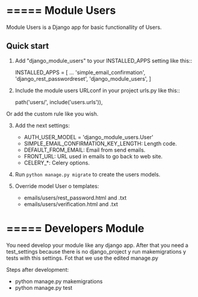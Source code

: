 =====
Module Users
=====

Module Users is a Django app for basic functionallity of Users.

Quick start
-----------

1. Add "django_module_users" to your INSTALLED_APPS setting like this::

    INSTALLED_APPS = [
        ...
        'simple_email_confirmation',
    	'django_rest_passwordreset',
    	'django_module_users',
    ]

2. Include the module users URLconf in your project urls.py like this::

    path('users/', include('users.urls')),

Or add the custom rule like you wish.

3. Add the next settings:
	- AUTH_USER_MODEL = 'django_module_users.User'
	- SIMPLE_EMAIL_CONFIRMATION_KEY_LENGTH: Length code.
	- DEFAULT_FROM_EMAIL: Email from send emails.
    - FRONT_URL: URL used in emails to go back to web site.
	- CELERY_*: Celery options.

4. Run ``python manage.py migrate`` to create the users models.

5. Override model User o templates:
    - emails/users/rest_password.html and .txt
    - emails/users/verification.html and .txt


=====
Developers Module
=====

You need develop your module like any django app. After that you need a test_settings because there is no django_project y run makemigrations y tests with this settings. Fot that we use the edited manage.py

Steps after development:
 - python manage.py makemigrations
 - python manage.py test

